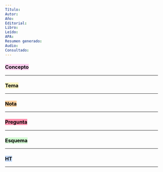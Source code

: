 ```yaml
---
Título:
Autor:
Año:
Editorial:
Libro:
Leído:
APA:
Resumen generado:
Audio:
Consultado:
---
```

### <mark style="background: #FFB8EBA6;">Concepto</mark>


---
### <mark style="background: #FFF3A3A6;">Tema</mark>


---
### <mark style="background: #FFB86CA6;">Nota</mark> 


---
### <mark style="background: #FF5582A6;">Pregunta</mark> 

---
### <mark style="background: #BBFABBA6;">Esquema</mark>

---
### <mark style="background: #ADCCFFA6;">HT</mark>

---
